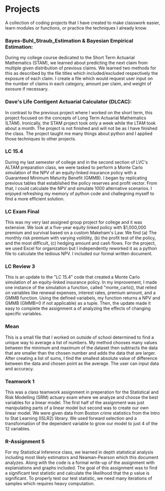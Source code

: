# Projects

<p>A collection of coding projects that I have created to make classwork easier, learn modules or 
functions, or practice the techniques I already know.</p>


### Bayes-Buhl_Straub_Estimation & Bayesian Empirical Estimation:

<p>During my college course dedicated to the Short Term Actuarial Mathematics (STAM), 
we learned about predicting the next claim from multiple given distribution of previous 
claims. We learned two methods for this as described by the file titles which included/excluded 
respectively the exposure of each claim. I create a file which would request user input 
on the number of claims in each category, amount per claim, and weight of exosure if necessary.</p>

### Dave's Life Contigent Actuarial Calculator (DLCAC):

<p>In contrast to the previous project where I worked on the short term, this project 
focused on the concepts of Long Term Actuarial Mathematics (LTAM). Ironically, the STAM 
project took only a week while the LTAM took about a month. The project is not finished and 
will not be as I have finished the class. The project taught me many things about python 
and I applied those techniques to other projects.</p>

### LC 15.4

<p>During my last semester of college and in the second section of LVC's ALTAM preparation
class, we were tasked to perform a Monte Carlo simulation of the NPV of an equity-linked
insurance policy with a Guaranteed Minimum Maturity Benefit (GMMB). I began by replicating 
previous tables that established the policy reserves and profit vector. From that, I could calculate 
the NPV and simulate 1000 alternative scenarios. I enjoyed refreshing my memory of python code and 
challegning myself to find a more efficient solution.</p>

### LC Exam Final

<p>This was my very last assigned group project for college and it was extensive. We look at a five-year
equity linked policy with $1,000,000 premium and survival based on a custom Makeham's Law. We find 
(a) The monthly risk premium with varying volitility, (b) the profit test of the policy, and the most 
difficult, (c) hedging amount and cash flows. For the project, we used Excel for organization but I 
independently reworked it as a python file to calculate the tedious NPV. I included our formal written document.</p>

### LC Review 3

<p>This is an update to the "LC 15.4" code that created a Monte Carlo simulation of an equity-linked
insurance policy. In my improvement, I made one instance of the simulation a function, called "monte_carlo(),
that relied on variables like renewal expenses, interest rates, premium amount, and a GMMB function. Using
the defined variabels, my function returns a NPV and GMMB (GMMB=0 if not applicable) as a tuple. Then, 
the update made it easy to complete the assignment a of analyzing the effects of changing specific variables. </p>

### Mean

<p>This is a small file that I worked on outside of school determined to find a unique way to 
average a list of numbers. My method chooses many values between the minimum and maximum of
the dataset then subtracts the data that are smaller than the chosen number and adds the data 
that are larger. After creating a list of sums, I find the smallest absolute value of difference
between the data and chosen point as the average. The user can input data and accuracy.</p>

### Teamwork 1

<p>This was a class teamwork assignment in preperation for the Statistical and Risk
Modelling (SRM) actuary exam where we analyze and choose the best variables for a linear 
model. The first half of the assignment was just manipulating parts of a linear model but 
second was to create our own linear model. We were given data from Boston crime statistics 
from the Intro to Stat Learning (ISLR2) library. We used forward selection and a transformation 
of the dependent variable to grow our model to just 4 of the 12 variables.</p>

### R-Assignment 5

<p>For my Statistical Inference class, we learned in depth statistical analysis including most 
likely estimators and Neaman-Pearson which this document analyzes. Along with the code is a formal
write-up of the assignment with explaniations and graphs included. The goal of this assignment was 
to find a significant test statistic and calculate the likelihood that the p value is significant. 
To properly test our test statistic, we need many iterations of samples which requires heavy computation.</p>

